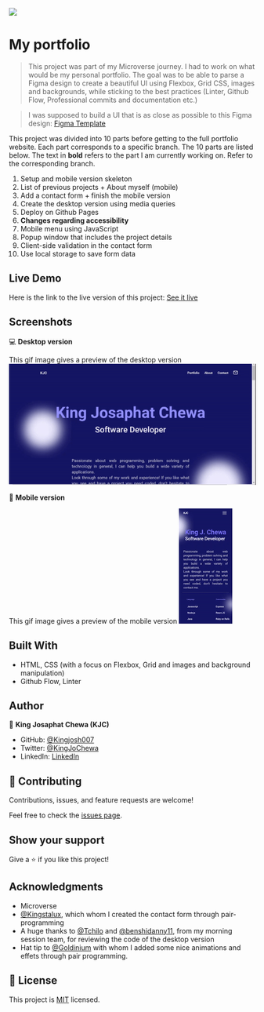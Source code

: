 ![](https://img.shields.io/badge/Microverse-blueviolet)

# My portfolio

> This project was part of my Microverse journey. I had to work on what would be my personal portfolio. The goal was to be able to parse a Figma design to create a beautiful UI using Flexbox, Grid CSS, images and backgrounds, while sticking to the best practices (Linter, Github Flow, Professional commits and documentation etc.)

> I was supposed to build a UI that is as close as possible to this Figma design: [Figma Template](https://www.figma.com/file/l7SqJ3ZfkAKih9sFxvWSR4/Microverse-Student-Project-1?node-id=23%3A10) 

This project was divided into 10 parts before getting to the full portfolio website. Each part corresponds to a specific branch. The 10 parts are listed below. The text in **bold** refers to the part I am currently working on. Refer to the corresponding branch.

1. Setup and mobile version skeleton
2. List of previous projects + About myself (mobile)
3. Add a contact form + finish the mobile version
4. Create the desktop version using media queries
5. Deploy on Github Pages
6. **Changes regarding accessibility**
7. Mobile menu using JavaScript
8. Popup window that includes the project details 
9. Client-side validation in the contact form
10. Use local storage to save form data


## Live Demo

Here is the link to the live version of this project: [See it live](https://kingjosh007.github.io/my-portfolio) 


## Screenshots

💻 **Desktop version**

This gif image gives a preview of the desktop version
![desktop version](./screenshots/desktop_version.gif)



📱 **Mobile version** 

This gif image gives a preview of the mobile version
![mobile version](./screenshots/mobile_version.gif)


## Built With

- HTML, CSS (with a focus on Flexbox, Grid and images and background manipulation)
- Github Flow, Linter


## Author

👤 **King Josaphat Chewa (KJC)**

- GitHub: [@Kingjosh007](https://github.com/Kingjosh007)
- Twitter: [@KingJoChewa](https://twitter.com/KingJoChewa)
- LinkedIn: [LinkedIn](https://www.linkedin.com/in/king-josaphat-chewa-aa154011b/)


## 🤝 Contributing

Contributions, issues, and feature requests are welcome!

Feel free to check the [issues page](../../issues/).

## Show your support

Give a ⭐️ if you like this project!

## Acknowledgments

- Microverse
- [@Kingstalux](https://github.com/Kingstalux), which whom I created the contact form through pair-programming
- A huge thanks to [@Tchilo](https://github.com/Tchilo) and [@benshidanny11](https://github.com/benshidanny11), from my morning session team, for reviewing the code of the desktop version
- Hat tip to [@Goldinium](https://github.com/Goldinium) with whom I added some nice animations and effets through pair programming.

## 📝 License

This project is [MIT](./MIT.md) licensed.

